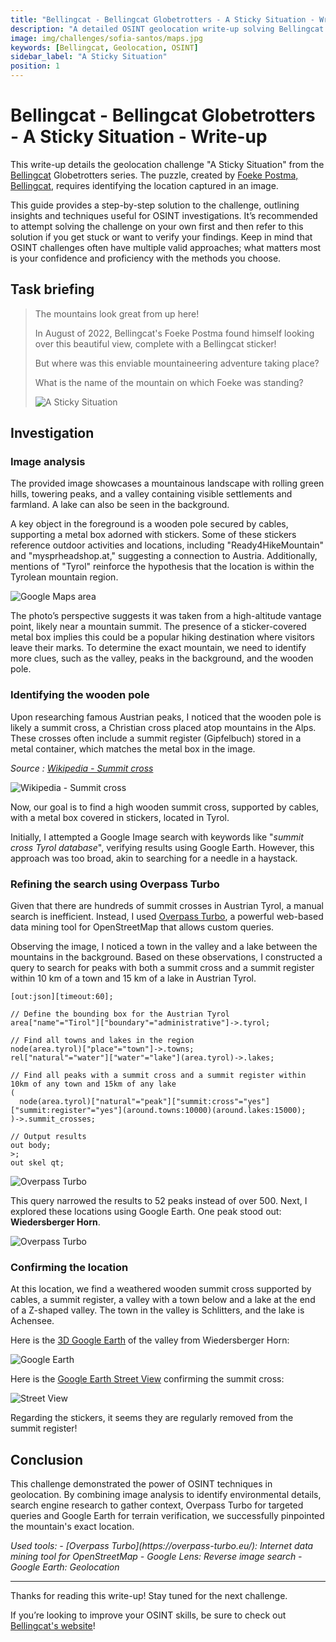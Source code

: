 ```yaml
---
title: "Bellingcat - Bellingcat Globetrotters - A Sticky Situation - Write-up"
description: "A detailed OSINT geolocation write-up solving Bellingcat’s “A Sticky Situation” challenge using image analysis, Overpass Turbo, and Google Earth to pinpoint a Tyrolean mountain summit"
image: img/challenges/sofia-santos/maps.jpg
keywords: [Bellingcat, Geolocation, OSINT]
sidebar_label: "A Sticky Situation"
position: 1
---
```


# Bellingcat - Bellingcat Globetrotters - A Sticky Situation - Write-up

This write-up details the geolocation challenge "A Sticky Situation" from the [Bellingcat](https://challenge.bellingcat.com/) Globetrotters series. The puzzle, created by [Foeke Postma, Bellingcat](https://www.bellingcat.com/author/foekepostma/), requires identifying the location captured in an image.

This guide provides a step-by-step solution to the challenge, outlining insights and techniques useful for OSINT investigations. It’s recommended to attempt solving the challenge on your own first and then refer to this solution if you get stuck or want to verify your findings. Keep in mind that OSINT challenges often have multiple valid approaches; what matters most is your confidence and proficiency with the methods you choose.

## Task briefing

> The mountains look great from up here!
>
> In August of 2022, Bellingcat's Foeke Postma found himself looking over this beautiful view, complete with a Bellingcat sticker!
>
> But where was this enviable mountaineering adventure taking place?
>
> What is the name of the mountain on which Foeke was standing?
>
> ![A Sticky Situation](/img/challenges/bellingcat/bellingcat-globetrotters/a-sticky-situation-1.png "A Sticky Situation")

## Investigation

### Image analysis

The provided image showcases a mountainous landscape with rolling green hills, towering peaks, and a valley containing visible settlements and farmland. A lake can also be seen in the background.

A key object in the foreground is a wooden pole secured by cables, supporting a metal box adorned with stickers. Some of these stickers reference outdoor activities and locations, including "Ready4HikeMountain" and "mysprheadshop.at," suggesting a connection to Austria. Additionally, mentions of "Tyrol" reinforce the hypothesis that the location is within the Tyrolean mountain region.

![Google Maps area](/img/challenges/bellingcat/bellingcat-globetrotters/a-sticky-situation-2.png "Google Maps area")

The photo’s perspective suggests it was taken from a high-altitude vantage point, likely near a mountain summit. The presence of a sticker-covered metal box implies this could be a popular hiking destination where visitors leave their marks. To determine the exact mountain, we need to identify more clues, such as the valley, peaks in the background, and the wooden pole.

### Identifying the wooden pole

Upon researching famous Austrian peaks, I noticed that the wooden pole is likely a summit cross, a Christian cross placed atop mountains in the Alps. These crosses often include a summit register (Gipfelbuch) stored in a metal container, which matches the metal box in the image.

*Source : [Wikipedia - Summit cross](https://en.wikipedia.org/wiki/Summit_cross)*

![Wikipedia - Summit cross](/img/challenges/bellingcat/bellingcat-globetrotters/a-sticky-situation-3.png "Wikipedia - Summit cross")

Now, our goal is to find a high wooden summit cross, supported by cables, with a metal box covered in stickers, located in Tyrol.

Initially, I attempted a Google Image search with keywords like "*summit cross Tyrol database*", verifying results using Google Earth. However, this approach was too broad, akin to searching for a needle in a haystack.

### Refining the search using Overpass Turbo

Given that there are hundreds of summit crosses in Austrian Tyrol, a manual search is inefficient. Instead, I used [Overpass Turbo](https://overpass-turbo.eu/), a powerful web-based data mining tool for OpenStreetMap that allows custom queries.

Observing the image, I noticed a town in the valley and a lake between the mountains in the background. Based on these observations, I constructed a query to search for peaks with both a summit cross and a summit register within 10 km of a town and 15 km of a lake in Austrian Tyrol.

```
[out:json][timeout:60];

// Define the bounding box for the Austrian Tyrol
area["name"="Tirol"]["boundary"="administrative"]->.tyrol;

// Find all towns and lakes in the region
node(area.tyrol)["place"="town"]->.towns;
rel["natural"="water"]["water"="lake"](area.tyrol)->.lakes;

// Find all peaks with a summit cross and a summit register within 10km of any town and 15km of any lake
(
  node(area.tyrol)["natural"="peak"]["summit:cross"="yes"]["summit:register"="yes"](around.towns:10000)(around.lakes:15000);
)->.summit_crosses;

// Output results
out body;
>;
out skel qt;
```

![Overpass Turbo](/img/challenges/bellingcat/bellingcat-globetrotters/a-sticky-situation-4.png "Overpass Turbo")

This query narrowed the results to 52 peaks instead of over 500. Next, I explored these locations using Google Earth. One peak stood out: **Wiedersberger Horn**.

![Overpass Turbo](/img/challenges/bellingcat/bellingcat-globetrotters/a-sticky-situation-5.png "Overpass Turbo")

### Confirming the location

At this location, we find a weathered wooden summit cross supported by cables, a summit register, a valley with a town below and a lake at the end of a Z-shaped valley. The town in the valley is Schlitters, and the lake is Achensee.

Here is the [3D Google Earth](https://earth.google.com/web/search/Wiedersberger+Horn/@47.37045347,11.91031298,1776.35807782a,2174.22032146d,35y,-39.71210858h,76.24989622t,0r/data=CoEBGlMSTQolMHg0Nzc3ZDE5NjY0MzcwNTQ5OjB4MWQwMDk3NTgyMzBhM2MxMBkghDbv7q5HQCEbqnNWVdUnQCoSV2llZGVyc2JlcmdlciBIb3JuGAEgASImCiQJi0YIqszFR0ARM0FFvniFR0AZJ1anFXvHKUAhskP3HG1UJkBCAggBOgMKATBCAggASg0I____________ARAA) of the valley from Wiedersberger Horn:

![Google Earth](/img/challenges/bellingcat/bellingcat-globetrotters/a-sticky-situation-6.png "Google Earth")

Here is the [Google Earth Street View](https://earth.google.com/web/search/Wiedersberger+Horn/@47.35887846,11.92356802,2030.16046683a,0d,60y,307.81655557h,85t,0r/data=CiwiJgokCZr-_duPBkdAETk099mVDEZAGZAJGpCwQC5AIaVNjH0SvihAQgIIASIwCixBRjFRaXBQd29PbGlGYnVMRjhrTzZkYVpiYjhMR1N3TGo5aGFmUkstbXNXXxAFMikKJwolCiExdlAzamw1NFBnWDdYdnd0UE9jWnhqbTZrRzRTUzNRNTYgAToDCgEwQgIIAEoICPfj8JQHEAE) confirming the summit cross:

![Street View](/img/challenges/bellingcat/bellingcat-globetrotters/a-sticky-situation-7.png "Street View")

Regarding the stickers, it seems they are regularly removed from the summit register!

## Conclusion

This challenge demonstrated the power of OSINT techniques in geolocation. By combining image analysis to identify environmental details, search engine research to gather context, Overpass Turbo for targeted queries and Google Earth for terrain verification, we successfully pinpointed the mountain's exact location.

<em>
Used tools:
- [Overpass Turbo](https://overpass-turbo.eu/): Internet data mining tool for OpenStreetMap
- Google Lens: Reverse image search
- Google Earth: Geolocation
</em>

---

Thanks for reading this write-up! Stay tuned for the next challenge.

If you’re looking to improve your OSINT skills, be sure to check out [Bellingcat's website](https://www.bellingcat.com/)!
